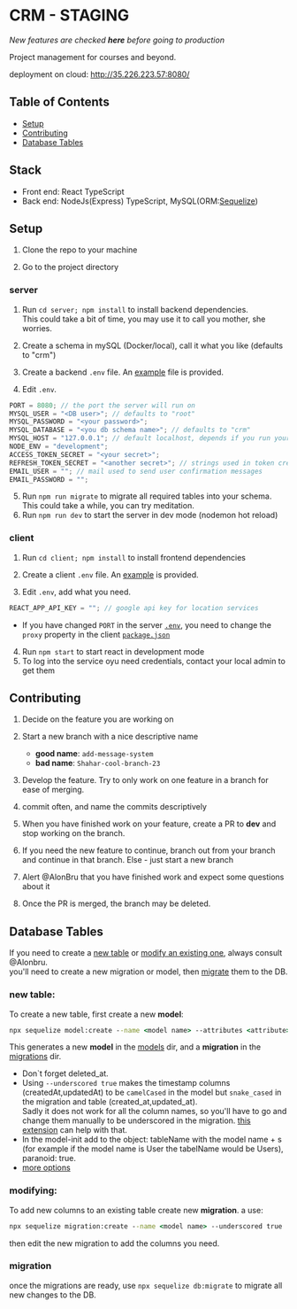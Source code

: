 # CRM - STAGING

_New features are checked **here** before going to production_

Project management for courses and beyond.

deployment on cloud: http://35.226.223.57:8080/

## Table of Contents

- [Setup](#Setup)
- [Contributing](#Contributing)
- [Database Tables](#database-tables)

## Stack

- Front end: React TypeScript
- Back end: NodeJs(Express) TypeScript, MySQL(ORM:[Sequelize](https://sequelize.org/master/index.html))

## Setup

1. Clone the repo to your machine

2. Go to the project directory

### server

1. Run `cd server; npm install` to install backend dependencies.  
   This could take a bit of time, you may use it to call you mother, she worries.

2. Create a schema in mySQL (Docker/local), call it what you like (defaults to "crm")
3. Create a backend `.env` file. An [example](server/example.env) file is provided.
4. Edit `.env`.

```js
PORT = 8080; // the port the server will run on
MYSQL_USER = "<DB user>"; // defaults to "root"
MYSQL_PASSWORD = "<your password>";
MYSQL_DATABASE = "<you db schema name>"; // defaults to "crm"
MYSQL_HOST = "127.0.0.1"; // default localhost, depends if you run your db on a Docker
NODE_ENV = "development";
ACCESS_TOKEN_SECRET = "<your secret>";
REFRESH_TOKEN_SECRET = "<another secret>"; // strings used in token creation
EMAIL_USER = ""; // mail used to send user confirmation messages
EMAIL_PASSWORD = "";
```

5. Run `npm run migrate` to migrate all required tables into your schema. This could take a while, you can try meditation.
1. Run `npm run dev` to start the server in dev mode (nodemon hot reload)

### client

1. Run `cd client; npm install` to install frontend dependencies

1. Create a client `.env` file. An [example](client/example.env) is provided.

1. Edit `.env`, add what you need.

```js
REACT_APP_API_KEY = ""; // google api key for location services
```

- If you have changed `PORT` in the server [`.env`](server/example.env), you need to change the `proxy` property in the client [`package.json`](client/package.json)

4. Run `npm start` to start react in development mode
5. To log into the service oyu need credentials, contact your local admin to get them

## Contributing

1. Decide on the feature you are working on

1. Start a new branch with a nice descriptive name

   - **good name**: `add-message-system`
   - **bad name**: `Shahar-cool-branch-23`

1. Develop the feature. Try to only work on one feature in a branch for ease of merging.

1. commit often, and name the commits descriptively

1. When you have finished work on your feature, create a PR to **dev** and stop working on the branch.

1. If you need the new feature to continue, branch out from your branch and continue in that branch. Else - just start a new branch

1. Alert @AlonBru that you have finished work and expect some questions about it

1. Once the PR is merged, the branch may be deleted.

## Database Tables

If you need to create a [new table](#new-table) or [modify an existing one](#modifying), always consult @Alonbru.  
you'll need to create a new migration or model, then [migrate](#migration) them to the DB.

### new table:

To create a new table, first create a new **model**:

```cmd
npx sequelize model:create --name <model name> --attributes <attribute>:<type>,<attribute>:<type>,<attribute>:<type> --underscored true
```

This generates a new **model** in the [models](server/models) dir, and a **migration** in the [migrations](server/migrations) dir.

- Don`t forget deleted_at.
- Using `--underscored true` makes the timestamp columns (createdAt,updatedAt) to be `camelCased` in the model but `snake_cased` in the migration and table (created_at,updated_at).  
  Sadly it does not work for all the column names, so you'll have to go and change them manually to be underscored in the migration. [this extension](https://marketplace.visualstudio.com/items?itemName=wmaurer.change-case) can help with that.
- In the model-init add to the object: tableName with the model name + s (for example if the model name is User the tabelName would be Users), paranoid: true.
- [more options](pics/cli-model-options.png)

 <!-- 
 may need more rules to add:
 paranoid
 table name
  -->

### modifying:

To add new columns to an existing table create new **migration**. a use:

```cmd
npx sequelize migration:create --name <model name> --underscored true
```

then edit the new migration to add the columns you need.

### migration

once the migrations are ready, use `npx sequelize db:migrate` to migrate all new changes to the DB.
